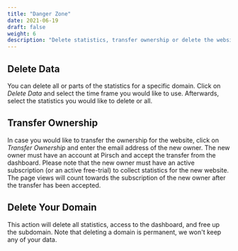 ```yaml
---
title: "Danger Zone"
date: 2021-06-19
draft: false
weight: 6
description: "Delete statistics, transfer ownership or delete the website entirely."
---
```


## Delete Data

You can delete all or parts of the statistics for a specific domain. Click on *Delete Data* and select the time frame you would like to use. Afterwards, select the statistics you would like to delete or all.

## Transfer Ownership

In case you would like to transfer the ownership for the website, click on *Transfer Ownership* and enter the email address of the new owner. The new owner must have an account at Pirsch and accept the transfer from the dashboard. Please note that the new owner must have an active subscription (or an active free-trial) to collect statistics for the new website. The page views will count towards the subscription of the new owner after the transfer has been accepted.

## Delete Your Domain

This action will delete all statistics, access to the dashboard, and free up the subdomain. Note that deleting a domain is permanent, we won't keep any of your data.
